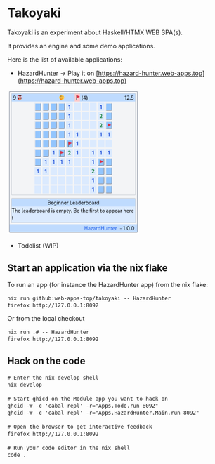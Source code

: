 # Takoyaki

Takoyaki is an experiment about Haskell/HTMX WEB SPA(s).

It provides an engine and some demo applications.

Here is the list of available applications:

- HazardHunter -> Play it on [https://hazard-hunter.web-apps.top](https://hazard-hunter.web-apps.top)

<img src="assets/HazardHunter.png"
     alt="HazardHunter-1.0.0"
     width=300px;
     style="margin-right: 10px;" />

- Todolist (WIP)

## Start an application via the nix flake

To run an app (for instance the HazardHunter app) from the nix flake:

```
nix run github:web-apps-top/takoyaki -- HazardHunter
firefox http://127.0.0.1:8092
```

Or from the local checkout

```
nix run .# -- HazardHunter
firefox http://127.0.0.1:8092
```

## Hack on the code

```Shell
# Enter the nix develop shell
nix develop

# Start ghicd on the Module app you want to hack on
ghcid -W -c 'cabal repl' -r="Apps.Todo.run 8092"
ghcid -W -c 'cabal repl' -r="Apps.HazardHunter.Main.run 8092"

# Open the browser to get interactive feedback
firefox http://127.0.0.1:8092

# Run your code editor in the nix shell
code .
```